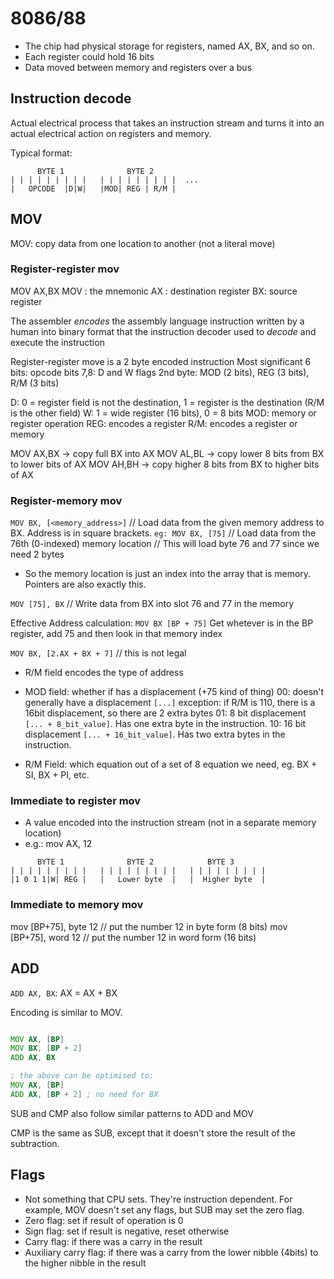 # 8086/88
* The chip had physical storage for registers, named AX, BX, and so on.
* Each register could hold 16 bits
* Data moved between memory and registers over a bus

## Instruction decode
Actual electrical process that takes an instruction stream and turns it into an actual electrical action on registers and memory.

Typical format:
```
      BYTE 1              BYTE 2       
| | | | | | | | |   | | | | | | | | |  ...
|   OPCODE  |D|W|   |MOD| REG | R/M |
```

## MOV
MOV: copy data from one location to another (not a literal move)

### Register-register mov
MOV AX,BX 
    MOV : the mnemonic
    AX : destination register
    BX: source register

The assembler *encodes* the assembly language instruction written by a human into binary format that the instruction decoder used to *decode* and execute the instruction

Register-register move is a 2 byte encoded instruction
Most significant 6 bits: opcode
bits 7,8: D and W flags
2nd byte: MOD (2 bits), REG (3 bits), R/M (3 bits)

D: 0 = register field is not the destination, 1 = register is the destination (R/M is the other field)
W: 1 = wide register (16 bits), 0 = 8 bits 
MOD: memory or register operation
REG: encodes a register
R/M: encodes a register or memory

MOV AX,BX -> copy full BX into AX
MOV AL,BL -> copy lower 8 bits from BX to lower bits of AX
MOV AH,BH -> copy higher 8 bits from BX to higher bits of AX

### Register-memory mov
`MOV BX, [<memory_address>]` // Load data from the given memory address to BX. Address is in square brackets.
`eg: MOV BX, [75]` // Load data from the 76th (0-indexed) memory location
                 // This will load byte 76 and 77 since we need 2 bytes        

* So the memory location is just an index into the array that is memory. Pointers are also exactly this.

`MOV [75], BX` // Write data from BX into slot 76 and 77 in the memory

Effective Address calculation:
`MOV BX [BP + 75]`
    Get whetever is in the BP register, add 75 and then look in that memory index

`MOV BX, [2.AX + BX + 7]` // this is not legal
* R/M field encodes the type of address 
* MOD field: whether if has a displacement (+75 kind of thing)
    00: doesn't generally have a displacement `[...]`
        exception:  if R/M is 110, there is a 16bit displacement, so there are 2 extra bytes
    01: 8 bit displacement `[... + 8_bit_value]`. Has one extra byte in the instruction. 
    10: 16 bit displacement `[... + 16_bit_value]`. Has two extra bytes in the instruction. 

* R/M Field: which equation out of a set of 8 equation we need, eg. BX + SI, BX + PI, etc.


### Immediate to register mov
* A value encoded into the instruction stream (not in a separate memory location)
* e.g.: mov AX, 12
```
      BYTE 1              BYTE 2            BYTE 3     
| | | | | | | | |   | | | | | | | | |   | | | | | | | | |
|1 0 1 1|W| REG |   |   Lower byte  |   |  Higher byte  |
```

### Immediate to memory mov
mov [BP+75], byte 12 // put the number 12 in byte form (8 bits)
mov [BP+75], word 12 // put the number 12 in word form (16 bits)

## ADD
`ADD AX, BX`: AX = AX + BX

Encoding is similar to MOV.

```asm

MOV AX, [BP]
MOV BX, [BP + 2]
ADD AX, BX

; the above can be optimised to:
MOV AX, [BP]
ADD AX, [BP + 2] ; no need for BX
```


SUB and CMP also follow similar patterns to ADD and MOV

CMP is the same as SUB, except that it doesn't store the result of the subtraction.

## Flags
* Not something that CPU sets. They're instruction dependent. For example, MOV doesn't set any flags, but SUB may set the zero flag.
* Zero flag: set if result of operation is 0
* Sign flag: set if result is negative, reset otherwise
* Carry flag: if there was a carry in the result
* Auxiliary carry flag: if there was a carry from the lower nibble (4bits) to the higher nibble in the result


